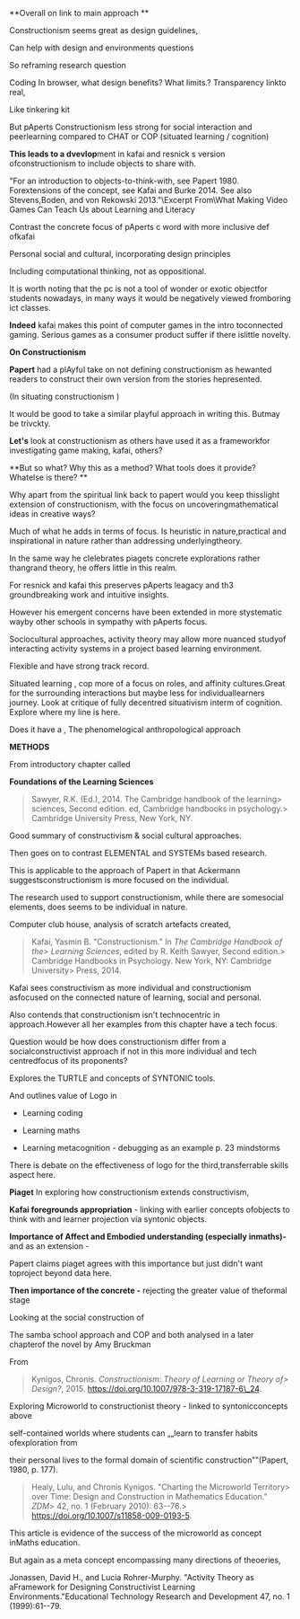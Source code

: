 **Overall on link to main approach **

Constructionism seems great as design guidelines,

Can help with design and environments questions

So reframing research question

Coding In browser, what design benefits? What limits.? Transparency linkto real,

Like tinkering kit

But pAperts Constructionism less strong for social interaction and peerlearning compared to CHAT or COP (situated learning / cognition)

**This leads to a dvevlop**ment in kafai and resnick s version ofconstructionism to include objects to share with.

"For an introduction to objects-to-think-with, see Papert 1980. Forextensions of the concept, see Kafai and Burke 2014. See also Stevens,Boden, and von Rekowski 2013."\\Excerpt From\What Making Video Games Can Teach Us about Learning and Literacy

Contrast the concrete focus of pAperts c word with more inclusive def ofkafai

Personal social and cultural, incorporating design principles

Including computational thinking, not as oppositional.

It is worth noting that the pc is not a tool of wonder or exotic objectfor students nowadays, in many ways it would be negatively viewed fromboring ict classes.

**Indeed** kafai makes this point of computer games in the intro toconnected gaming. Serious games as a consumer product suffer if there islittle novelty.

**On Constructionism**

**Papert** had a plAyful take on not defining constructionism as hewanted readers to construct their own version from the stories hepresented.

(In situating constructionism )

It would be good to take a similar playful approach in writing this. Butmay be trivckty.

**Let's** look at constructionism as others have used it as a frameworkfor investigating game making, kafai, others?

**But so what? Why this as a method? What tools does it provide? Whatelse is there? **

Why apart from the spiritual link back to papert would you keep thisslight extension of constructionism, with the focus on uncoveringmathematical ideas in creative ways?

Much of what he adds in terms of focus. Is heuristic in nature,practical and inspirational in nature rather than addressing underlyingtheory.

In the same way he clelebrates piagets concrete explorations rather thangrand theory, he offers little in this realm.

For resnick and kafai this preserves pAperts leagacy and th3 groundbreaking work and intuitive insights.

However his emergent concerns have been extended in more stystematic wayby other schools in sympathy with pAperts focus.

Sociocultural approaches, activity theory may allow more nuanced studyof interacting activity systems in a project based learning environment.

Flexible and have strong track record.

Situated learning , cop more of a focus on roles, and affinity cultures.Great for the surrounding interactions but maybe less for individuallearners journey. Look at critique of fully decentred situativism interm of cognition. Explore where my line is here.

Does it have a , The phenomelogical anthropological approach

**METHODS**

From introductory chapter called

**Foundations of the Learning Sciences**

> Sawyer, R.K. (Ed.), 2014. The Cambridge handbook of the learning> sciences, Second edition. ed, Cambridge handbooks in psychology.> Cambridge University Press, New York, NY.

Good summary of constructivism & social cultural approaches.

Then goes on to contrast ELEMENTAL and SYSTEMs based research.

This is applicable to the approach of Papert in that Ackermann suggestsconstructionism is more focused on the individual.

The research used to support constructionism, while there are somesocial elements, does seems to be individual in nature.

Computer club house, analysis of scratch artefacts created,

> Kafai, Yasmin B. "Constructionism." In *The Cambridge Handbook of the> Learning Sciences*, edited by R. Keith Sawyer, Second edition.> Cambridge Handbooks in Psychology. New York, NY: Cambridge University> Press, 2014.

Kafai sees constructivism as more individual and constructionism asfocused on the connected nature of learning, social and personal.

Also contends that constructionism isn't technocentric in approach.However all her examples from this chapter have a tech focus.

Question would be how does constructionism differ from a socialconstructivist approach if not in this more individual and tech centredfocus of its proponents?

Explores the TURTLE and concepts of SYNTONIC tools.

And outlines value of Logo in

-   Learning coding

-   Learning maths

-   Learning metacognition - debugging as an example p. 23 mindstorms

There is debate on the effectiveness of logo for the third,transferrable skills aspect here.

**Piaget** In exploring how constructionism extends constructivism,

**Kafai foregrounds appropriation** - linking with earlier concepts ofobjects to think with and learner projection via syntonic objects.

**Importance of Affect and Embodied understanding (especially inmaths)-** and as an extension -

Papert claims piaget agrees with this importance but just didn't want toproject beyond data here.

**Then importance of the concrete -** rejecting the greater value of theformal stage

Looking at the social construction of

The samba school approach and COP and both analysed in a later chapterof the novel by Amy Bruckman

From

> Kynigos, Chronis. *Constructionism: Theory of Learning or Theory of> Design?*, 2015. https://doi.org/10.1007/978-3-319-17187-6\_24.

Exploring Microworld to constructionist theory - linked to syntonicconcepts above

self-contained worlds where students can „„learn to transfer habits ofexploration from

their personal lives to the formal domain of scientific construction‟‟(Papert, 1980, p. 177).

> Healy, Lulu, and Chronis Kynigos. "Charting the Microworld Territory> over Time: Design and Construction in Mathematics Education." *ZDM*> 42, no. 1 (February 2010): 63--76.> https://doi.org/10.1007/s11858-009-0193-5.

This article is evidence of the success of the microworld as concept inMaths education.

But again as a meta concept encompassing many directions of theoeries,

Jonassen, David H., and Lucia Rohrer-Murphy. "Activity Theory as aFramework for Designing Constructivist Learning Environments."Educational Technology Research and Development 47, no. 1 (1999):61--79.